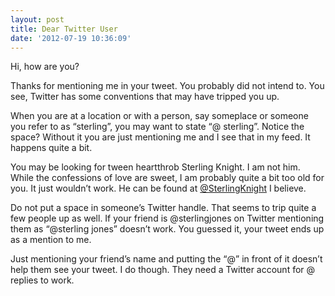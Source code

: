 ```yaml
---
layout: post
title: Dear Twitter User
date: '2012-07-19 10:36:09'
---
```


Hi, how are you?

Thanks for mentioning me in your tweet. You probably did not intend to. You see, Twitter has some conventions that may have tripped you up.

When you are at a location or with a person, say someplace or someone you refer to as “sterling”, you may want to state “@ sterling”. Notice the space? Without it you are just mentioning me and I see that in my feed. It happens quite a bit.

You may be looking for tween heartthrob Sterling Knight. I am not him. While the confessions of love are sweet, I am probably quite a bit too old for you. It just wouldn’t work. He can be found at [@SterlingKnight](http://twitter.com/sterlingknight) I believe.

Do not put a space in someone’s Twitter handle. That seems to trip quite a few people up as well. If your friend is @sterlingjones on Twitter mentioning them as “@sterling jones” doesn’t work. You guessed it, your tweet ends up as a mention to me.

Just mentioning your friend’s name and putting the “@” in front of it doesn’t help them see your tweet. I do though. They need a Twitter account for @ replies to work.